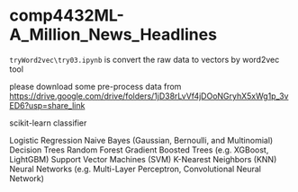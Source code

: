 # comp4432ML-A_Million_News_Headlines


```tryWord2vec\try03.ipynb``` is convert the raw data to vectors by word2vec tool

please download some pre-process data from https://drive.google.com/drive/folders/1jD38rLvVf4jDOoNGryhX5xWg1p_3vED6?usp=share_link


scikit-learn classifier

Logistic Regression
Naive Bayes (Gaussian, Bernoulli, and Multinomial)
Decision Trees
Random Forest
Gradient Boosted Trees (e.g. XGBoost, LightGBM)
Support Vector Machines (SVM)
K-Nearest Neighbors (KNN)
Neural Networks (e.g. Multi-Layer Perceptron, Convolutional Neural Network)